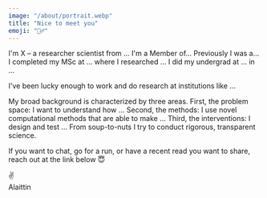 ```yaml
---
image: "/about/portrait.webp"
title: "Nice to meet you"
emoji: "🙋‍♂️"
---
```


I'm X – a researcher scientist from ... I'm a Member of... Previously I was a... I completed my MSc at ... where I researched ... I did my undergrad at ... in ...

I've been lucky enough to work and do research at institutions like ...

My broad background is characterized by three areas. First, the problem space: I want to understand how ... Second, the methods: I use novel computational methods that are able to make ... Third, the interventions: I design and test ... From soup-to-nuts I try to conduct rigorous, transparent science.

If you want to chat, go for a run, or have a recent read you want to share, reach out at the link below 😇

✌️<br/>
Alaittin